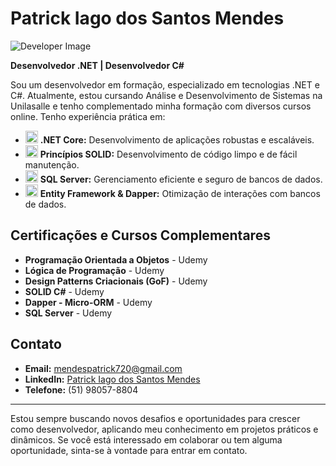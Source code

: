 # Patrick Iago dos Santos Mendes

![Developer Image](https://www.fullstacklabs.co/img/developer-banner.c81e59bf.png)

**Desenvolvedor .NET | Desenvolvedor C#**

Sou um desenvolvedor em formação, especializado em tecnologias .NET e C#. Atualmente, estou cursando Análise e Desenvolvimento de Sistemas na Unilasalle e tenho complementado minha formação com diversos cursos online. Tenho experiência prática em:

- <img src="https://cdn.jsdelivr.net/gh/devicons/devicon/icons/dotnetcore/dotnetcore-plain.svg" width="20" height="20"/> **.NET Core:** Desenvolvimento de aplicações robustas e escaláveis.
- <img src="https://cdn.jsdelivr.net/gh/devicons/devicon/icons/csharp/csharp-plain.svg" width="20" height="20"/> **Princípios SOLID:** Desenvolvimento de código limpo e de fácil manutenção.
- <img src="https://cdn.jsdelivr.net/gh/devicons/devicon/icons/microsoftsqlserver/microsoftsqlserver-plain.svg" width="20" height="20"/> **SQL Server:** Gerenciamento eficiente e seguro de bancos de dados.
- <img src="https://cdn.jsdelivr.net/gh/devicons/devicon/icons/efcore/efcore-plain.svg" width="20" height="20"/> **Entity Framework & Dapper:** Otimização de interações com bancos de dados.

## Certificações e Cursos Complementares

- **Programação Orientada a Objetos** - Udemy
- **Lógica de Programação** - Udemy
- **Design Patterns Criacionais (GoF)** - Udemy
- **SOLID C#** - Udemy
- **Dapper - Micro-ORM** - Udemy
- **SQL Server** - Udemy

## Contato

- **Email:** [mendespatrick720@gmail.com](mailto:mendespatrick720@gmail.com)
- **LinkedIn:** [Patrick Iago dos Santos Mendes](https://www.linkedin.com/in/patrick-mendes-b5b15b215/)
- **Telefone:** (51) 98057-8804

---

Estou sempre buscando novos desafios e oportunidades para crescer como desenvolvedor, aplicando meu conhecimento em projetos práticos e dinâmicos. Se você está interessado em colaborar ou tem alguma oportunidade, sinta-se à vontade para entrar em contato.
